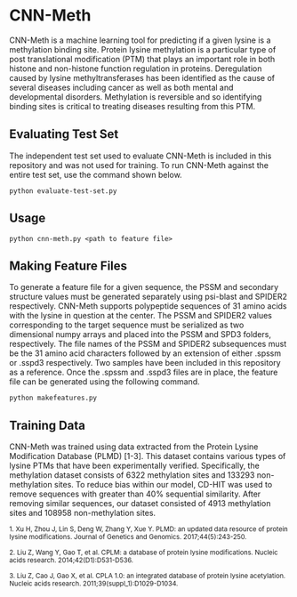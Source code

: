 
# CNN-Meth

CNN-Meth is a machine learning tool for predicting if a given lysine is a methylation binding site. Protein lysine methylation is a particular type of post translational modification (PTM) that plays an important role in both histone and non-histone function regulation in proteins. Deregulation caused by lysine methyltransferases has been identified as the cause of several diseases including cancer as well as both mental and developmental disorders. Methylation is reversible and so identifying binding sites is critical to treating diseases resulting from this PTM.





## Evaluating Test Set

The independent test set used to evaluate CNN-Meth is included in this repository and was not used for training. To run CNN-Meth against the entire test set, use the command shown below.
```
python evaluate-test-set.py
```
## Usage

```
python cnn-meth.py <path to feature file>
```
## Making Feature Files

To generate a feature file for a given sequence, the PSSM and secondary structure values must be generated separately using psi-blast and SPIDER2 respectively.  CNN-Meth supports polypeptide sequences of 31 amino acids with the lysine in question at the center. The PSSM and SPIDER2 values corresponding to the target sequence must be serialized as two dimensional numpy arrays and placed into the PSSM and SPD3 folders, respectively. The file names of the PSSM and SPIDER2 subsequences must be the 31 amino acid characters followed by an extension of either .spssm or .sspd3 respectively. Two samples have been included in this repository as a reference. Once the .spssm and .sspd3 files are in place, the feature file can be generated using the following command.
```
python makefeatures.py
```

## Training Data

CNN-Meth was trained using data extracted from the Protein Lysine Modification Database (PLMD) [1-3]. This dataset contains various types of lysine PTMs that have been experimentally verified. Specifically, the methylation dataset consists of 6322 methylation sites and 133293 non-methylation sites. To reduce bias within our model, CD-HIT was used to remove sequences with greater than 40\% sequential similarity. After removing similar sequences, our dataset consisted of 4913 methylation sites and 108958 non-methylation sites.

<small>1.  Xu H, Zhou J, Lin S, Deng W, Zhang Y, Xue Y. PLMD: an updated data resource of protein lysine modifications. Journal of Genetics and Genomics. 2017;44(5):243-250. </small>

<small>2. Liu Z, Wang Y, Gao T, et al. CPLM: a database of protein lysine modifications. Nucleic acids research. 2014;42(D1):D531-D536. </small>

<small>3. Liu Z, Cao J, Gao X, et al. CPLA 1.0: an integrated database of protein lysine acetylation. Nucleic acids research. 2011;39(suppl\_1):D1029-D1034. </small>
